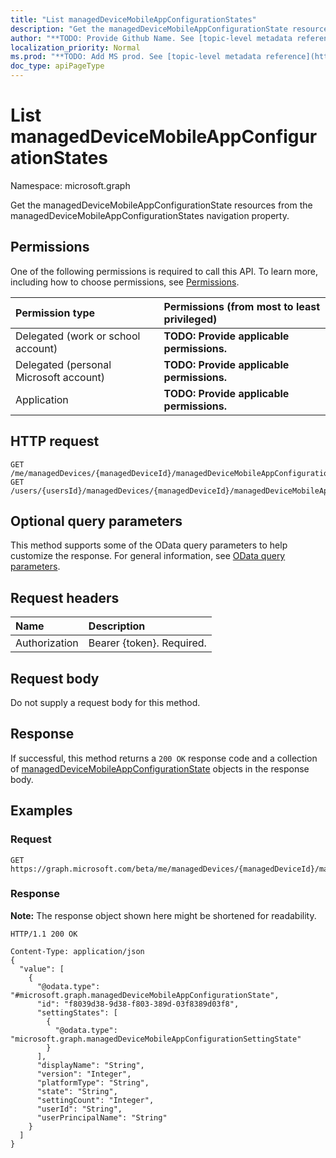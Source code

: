 ```yaml
---
title: "List managedDeviceMobileAppConfigurationStates"
description: "Get the managedDeviceMobileAppConfigurationState resources from the managedDeviceMobileAppConfigurationStates navigation property."
author: "**TODO: Provide Github Name. See [topic-level metadata reference](https://msgo.azurewebsites.net/add/document/guidelines/metadata.html#topic-level-metadata)**"
localization_priority: Normal
ms.prod: "**TODO: Add MS prod. See [topic-level metadata reference](https://msgo.azurewebsites.net/add/document/guidelines/metadata.html#topic-level-metadata)**"
doc_type: apiPageType
---
```


# List managedDeviceMobileAppConfigurationStates
Namespace: microsoft.graph

Get the managedDeviceMobileAppConfigurationState resources from the managedDeviceMobileAppConfigurationStates navigation property.

## Permissions
One of the following permissions is required to call this API. To learn more, including how to choose permissions, see [Permissions](/graph/permissions-reference).

|Permission type|Permissions (from most to least privileged)|
|:---|:---|
|Delegated (work or school account)|**TODO: Provide applicable permissions.**|
|Delegated (personal Microsoft account)|**TODO: Provide applicable permissions.**|
|Application|**TODO: Provide applicable permissions.**|

## HTTP request

<!-- {
  "blockType": "ignored"
}
-->
``` http
GET /me/managedDevices/{managedDeviceId}/managedDeviceMobileAppConfigurationStates
GET /users/{usersId}/managedDevices/{managedDeviceId}/managedDeviceMobileAppConfigurationStates
```

## Optional query parameters
This method supports some of the OData query parameters to help customize the response. For general information, see [OData query parameters](/graph/query-parameters).

## Request headers
|Name|Description|
|:---|:---|
|Authorization|Bearer {token}. Required.|

## Request body
Do not supply a request body for this method.

## Response

If successful, this method returns a `200 OK` response code and a collection of [managedDeviceMobileAppConfigurationState](../resources/manageddevicemobileappconfigurationstate.md) objects in the response body.

## Examples

### Request
<!-- {
  "blockType": "request",
  "name": "get_manageddevicemobileappconfigurationstate"
}
-->
``` http
GET https://graph.microsoft.com/beta/me/managedDevices/{managedDeviceId}/managedDeviceMobileAppConfigurationStates
```


### Response
**Note:** The response object shown here might be shortened for readability.
<!-- {
  "blockType": "response",
  "truncated": true,
  "@odata.type": "Collection(microsoft.graph.managedDeviceMobileAppConfigurationState)"
}
-->
``` http
HTTP/1.1 200 OK

Content-Type: application/json
{
  "value": [
    {
      "@odata.type": "#microsoft.graph.managedDeviceMobileAppConfigurationState",
      "id": "f8039d38-9d38-f803-389d-03f8389d03f8",
      "settingStates": [
        {
          "@odata.type": "microsoft.graph.managedDeviceMobileAppConfigurationSettingState"
        }
      ],
      "displayName": "String",
      "version": "Integer",
      "platformType": "String",
      "state": "String",
      "settingCount": "Integer",
      "userId": "String",
      "userPrincipalName": "String"
    }
  ]
}
```

